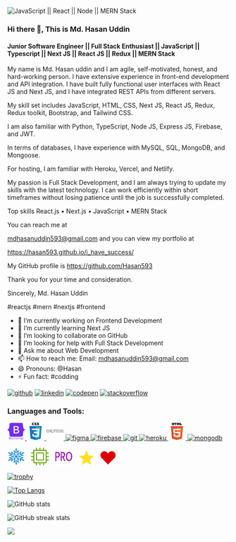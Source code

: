 ![JavaScript || React || Node || MERN Stack](https://.jpg)
### Hi there 👋, This is Md. Hasan Uddin
#### Junior Software Engineer || Full Stack Enthusiast || JavaScript || Typescript || Next JS || React JS || Redux || MERN Stack
<p>
My name is Md. Hasan uddin and I am agile, self-motivated, honest, and hard-working person.
I have extensive experience in front-end development and API integration.
I have built fully functional user interfaces with React JS and Next JS, and I have integrated REST APIs from different servers.
</p>

My skill set includes JavaScript, HTML, CSS, Next JS, React JS, Redux, Redux toolkit, Bootstrap, and Tailwind CSS.

I am also familiar with Python, TypeScript, Node JS, Express JS, Firebase, and JWT.

In terms of databases, I have experience with MySQL, SQL, MongoDB, and Mongoose.

For hosting, I am familiar with Heroku, Vercel, and Netlify.

My passion is Full Stack Development, and I am always trying to update my skills with the latest technology. I can work efficiently within short timeframes without losing patience until the job is successfully completed.

Top skills
React.js • Next.js • JavaScript • MERN Stack

You can reach me at 

mdhasanuddin593@gmail.com
and you can view my portfolio at 

https://hasan593.github.io/i_have_success/

My GitHub profile is https://github.com/Hasan593

Thank you for your time and consideration.

Sincerely,
Md. Hasan Uddin

#reactjs #mern #nextjs #frontend

- 🔭 I’m currently working on Frontend Development 
- 🌱 I’m currently learning Next JS 
- 👯 I’m looking to collaborate on GitHub 
- 🤔 I’m looking for help with Full Stack Development 
- 💬 Ask me about Web Development 
- 📫 How to reach me: Email: mdhasanuddin593@gmail.com 
- 😄 Pronouns: @Hasan 
- ⚡ Fun fact: #codding 


[<img src='https://cdn.jsdelivr.net/npm/simple-icons@3.0.1/icons/github.svg' alt='github' height='40'>](https://github.com/Md-RonyAhmed)  [<img src='https://cdn.jsdelivr.net/npm/simple-icons@3.0.1/icons/linkedin.svg' alt='linkedin' height='40'>](https://www.linkedin.com/in/md-rony-92bb62159/)  [<img src='https://cdn.jsdelivr.net/npm/simple-icons@3.0.1/icons/codepen.svg' alt='codepen' height='40'>](https://codepen.io/@mdRony)  [<img src='https://cdn.jsdelivr.net/npm/simple-icons@3.0.1/icons/stackoverflow.svg' alt='stackoverflow' height='40'>](https://stackoverflow.com/users/17323649)  

<h3 align="left">Languages and Tools:</h3>
<p align="left"> <a href="https://getbootstrap.com" target="_blank" rel="noreferrer"> <img src="https://raw.githubusercontent.com/devicons/devicon/master/icons/bootstrap/bootstrap-plain-wordmark.svg" alt="bootstrap" width="40" height="40"/> </a> <a href="https://www.w3schools.com/css/" target="_blank" rel="noreferrer"> <img src="https://raw.githubusercontent.com/devicons/devicon/master/icons/css3/css3-original-wordmark.svg" alt="css3" width="40" height="40"/> </a> <a href="https://expressjs.com" target="_blank" rel="noreferrer"> <img src="https://raw.githubusercontent.com/devicons/devicon/master/icons/express/express-original-wordmark.svg" alt="express" width="40" height="40"/> </a> <a href="https://www.figma.com/" target="_blank" rel="noreferrer"> <img src="https://www.vectorlogo.zone/logos/figma/figma-icon.svg" alt="figma" width="40" height="40"/> </a> <a href="https://firebase.google.com/" target="_blank" rel="noreferrer"> <img src="https://www.vectorlogo.zone/logos/firebase/firebase-icon.svg" alt="firebase" width="40" height="40"/> </a> <a href="https://git-scm.com/" target="_blank" rel="noreferrer"> <img src="https://www.vectorlogo.zone/logos/git-scm/git-scm-icon.svg" alt="git" width="40" height="40"/> </a> <a href="https://heroku.com" target="_blank" rel="noreferrer"> <img src="https://www.vectorlogo.zone/logos/heroku/heroku-icon.svg" alt="heroku" width="40" height="40"/> </a> <a href="https://www.w3.org/html/" target="_blank" rel="noreferrer"> <img src="https://raw.githubusercontent.com/devicons/devicon/master/icons/html5/html5-original-wordmark.svg" alt="html5" width="40" height="40"/> </a> <a href="https://developer.mozilla.org/en-US/docs/Web/JavaScript" target="_blank" rel="noreferrer"> <img src="https://www.vectorlogo.zone/logos/mongodb/mongodb-icon.svg" alt="mongodb" width="40" height="40"/>

<a href='https://archiveprogram.github.com/'><img src='https://raw.githubusercontent.com/acervenky/animated-github-badges/master/assets/acbadge.gif' width='40' height='40'></a> <a href='https://docs.github.com/en/developers'><img src='https://raw.githubusercontent.com/acervenky/animated-github-badges/master/assets/devbadge.gif' width='40' height='40'></a> <a href='https://github.com/pricing'><img src='https://raw.githubusercontent.com/acervenky/animated-github-badges/master/assets/pro.gif' width='40' height='40'></a> <a href='https://stars.github.com/'><img src='https://raw.githubusercontent.com/acervenky/animated-github-badges/master/assets/starbadge.gif' width='35' height='35'></a> <a href='https://docs.github.com/en/github/supporting-the-open-source-community-with-github-sponsors'><img src='https://raw.githubusercontent.com/acervenky/animated-github-badges/master/assets/sponsorbadge.gif' width='35' height='35'></a> 

[![trophy](https://github-profile-trophy.vercel.app/?username=Md-RonyAhmed)](https://github.com/ryo-ma/github-profile-trophy)

[![Top Langs](https://github-readme-stats.vercel.app/api/top-langs/?username=Md-RonyAhmed)](https://github.com/anuraghazra/github-readme-stats)

![GitHub stats](https://github-readme-stats.vercel.app/api?username=Md-RonyAhmed&show_icons=true&count_private=true)  

![GitHub streak stats](https://github-readme-streak-stats.herokuapp.com/?user=Md-RonyAhmed)

![](https://komarev.com/ghpvc/?username=Md-RonyAhmed&color=green)
